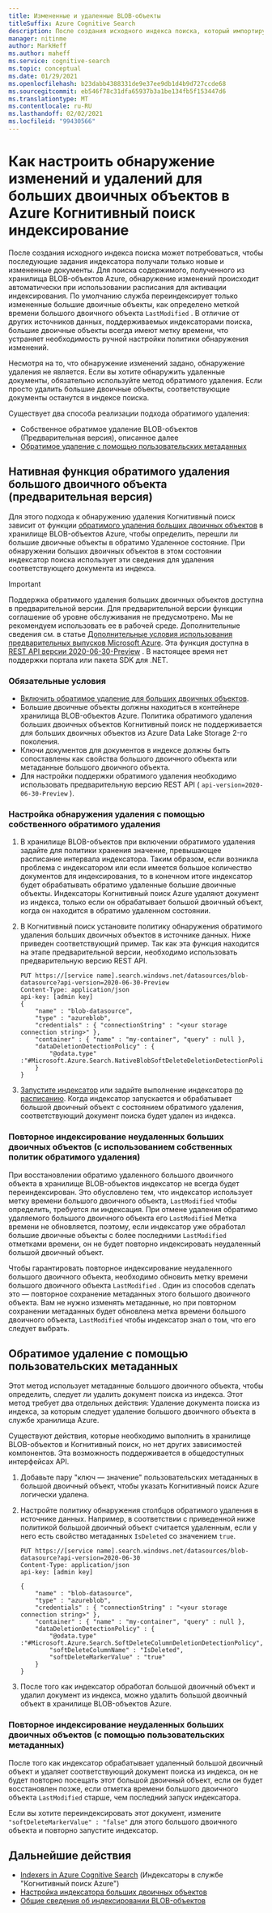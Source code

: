 ```yaml
---
title: Измененные и удаленные BLOB-объекты
titleSuffix: Azure Cognitive Search
description: После создания исходного индекса поиска, который импортирует данные из хранилища BLOB-объектов Azure, последующее индексирование может занимать только те большие двоичные объекты, которые были изменены или удалены. В этой статье описываются подробные сведения.
manager: nitinme
author: MarkHeff
ms.author: maheff
ms.service: cognitive-search
ms.topic: conceptual
ms.date: 01/29/2021
ms.openlocfilehash: b23dabb4388331de9e37ee9db1d4b9d727ccde68
ms.sourcegitcommit: eb546f78c31dfa65937b3a1be134fb5f153447d6
ms.translationtype: MT
ms.contentlocale: ru-RU
ms.lasthandoff: 02/02/2021
ms.locfileid: "99430566"
---
```

# <a name="how-to-set-up-change-and-deletion-detection-for-blobs-in-azure-cognitive-search-indexing"></a>Как настроить обнаружение изменений и удалений для больших двоичных объектов в Azure Когнитивный поиск индексирование

После создания исходного индекса поиска может потребоваться, чтобы последующие задания индексатора получали только новые и измененные документы. Для поиска содержимого, полученного из хранилища BLOB-объектов Azure, обнаружение изменений происходит автоматически при использовании расписания для активации индексирования. По умолчанию служба переиндексирует только измененные большие двоичные объекты, как определено меткой времени большого двоичного объекта `LastModified` . В отличие от других источников данных, поддерживаемых индексаторами поиска, большие двоичные объекты всегда имеют метку времени, что устраняет необходимость ручной настройки политики обнаружения изменений.

Несмотря на то, что обнаружение изменений задано, обнаружение удаления не является. Если вы хотите обнаружить удаленные документы, обязательно используйте метод обратимого удаления. Если просто удалить большие двоичные объекты, соответствующие документы останутся в индексе поиска.

Существует два способа реализации подхода обратимого удаления:

+ Собственное обратимое удаление BLOB-объектов (Предварительная версия), описанное далее
+ [Обратимое удаление с помощью пользовательских метаданных](#soft-delete-using-custom-metadata)

## <a name="native-blob-soft-delete-preview"></a>Нативная функция обратимого удаления большого двоичного объекта (предварительная версия)

Для этого подхода к обнаружению удаления Когнитивный поиск зависит от функции [обратимого удаления больших двоичных объектов](../storage/blobs/soft-delete-blob-overview.md) в хранилище BLOB-объектов Azure, чтобы определить, перешли ли большие двоичные объекты в обратимо Удаленное состояние. При обнаружении больших двоичных объектов в этом состоянии индексатор поиска использует эти сведения для удаления соответствующего документа из индекса.

> [!IMPORTANT]
> Поддержка обратимого удаления больших двоичных объектов доступна в предварительной версии. Для предварительной версии функции соглашение об уровне обслуживания не предусмотрено. Мы не рекомендуем использовать ее в рабочей среде. Дополнительные сведения см. в статье [Дополнительные условия использования предварительных выпусков Microsoft Azure](https://azure.microsoft.com/support/legal/preview-supplemental-terms/). Эта функция доступна в [REST API версии 2020-06-30-Preview](./search-api-preview.md) . В настоящее время нет поддержки портала или пакета SDK для .NET.

### <a name="prerequisites"></a>Обязательные условия

+ [Включить обратимое удаление для больших двоичных объектов](../storage/blobs/soft-delete-blob-enable.md).
+ Большие двоичные объекты должны находиться в контейнере хранилища BLOB-объектов Azure. Политика обратимого удаления больших двоичных объектов Когнитивный поиск не поддерживается для больших двоичных объектов из Azure Data Lake Storage 2-го поколения.
+ Ключи документов для документов в индексе должны быть сопоставлены как свойства большого двоичного объекта или метаданные большого двоичного объекта.
+ Для настройки поддержки обратимого удаления необходимо использовать предварительную версию REST API ( `api-version=2020-06-30-Preview` ).

### <a name="how-to-configure-deletion-detection-using-native-soft-delete"></a>Настройка обнаружения удаления с помощью собственного обратимого удаления

1. В хранилище BLOB-объектов при включении обратимого удаления задайте для политики хранения значение, превышающее расписание интервала индексатора. Таким образом, если возникла проблема с индексатором или если имеется большое количество документов для индексирования, то в конечном итоге индексатор будет обрабатывать обратимо удаленные большие двоичные объекты. Индексаторы Когнитивный поиск Azure удаляют документ из индекса, только если он обрабатывает большой двоичный объект, когда он находится в обратимо удаленном состоянии.

1. В Когнитивный поиск установите политику обнаружения обратимого удаления больших двоичных объектов в источнике данных. Ниже приведен соответствующий пример. Так как эта функция находится на этапе предварительной версии, необходимо использовать предварительную версию REST API.

    ```http
    PUT https://[service name].search.windows.net/datasources/blob-datasource?api-version=2020-06-30-Preview
    Content-Type: application/json
    api-key: [admin key]
    {
        "name" : "blob-datasource",
        "type" : "azureblob",
        "credentials" : { "connectionString" : "<your storage connection string>" },
        "container" : { "name" : "my-container", "query" : null },
        "dataDeletionDetectionPolicy" : {
            "@odata.type" :"#Microsoft.Azure.Search.NativeBlobSoftDeleteDeletionDetectionPolicy"
        }
    }
    ```

1. [Запустите индексатор](/rest/api/searchservice/run-indexer) или задайте выполнение индексатора [по расписанию](search-howto-schedule-indexers.md). Когда индексатор запускается и обрабатывает большой двоичный объект с состоянием обратимого удаления, соответствующий документ поиска будет удален из индекса.

### <a name="reindexing-undeleted-blobs-using-native-soft-delete-policies"></a>Повторное индексирование неудаленных больших двоичных объектов (с использованием собственных политик обратимого удаления)

При восстановлении обратимо удаленного большого двоичного объекта в хранилище BLOB-объектов индексатор не всегда будет переиндексирован. Это обусловлено тем, что индексатор использует метку времени большого двоичного объекта, `LastModified` чтобы определить, требуется ли индексация. При отмене удаления обратимо удаляемого большого двоичного объекта его `LastModified` Метка времени не обновляется, поэтому, если индексатор уже обработал большие двоичные объекты с более последними `LastModified` отметками времени, он не будет повторно индексировать неудаленный большой двоичный объект. 

Чтобы гарантировать повторное индексирование неудаленного большого двоичного объекта, необходимо обновить метку времени большого двоичного объекта `LastModified` . Один из способов сделать это — повторное сохранение метаданных этого большого двоичного объекта. Вам не нужно изменять метаданные, но при повторном сохранении метаданных будет обновлена метка времени большого двоичного объекта, `LastModified` чтобы индексатор знал о том, что его следует выбрать.

## <a name="soft-delete-using-custom-metadata"></a>Обратимое удаление с помощью пользовательских метаданных

Этот метод использует метаданные большого двоичного объекта, чтобы определить, следует ли удалить документ поиска из индекса. Этот метод требует два отдельных действия: Удаление документа поиска из индекса, за которым следует удаление большого двоичного объекта в службе хранилища Azure.

Существуют действия, которые необходимо выполнить в хранилище BLOB-объектов и Когнитивный поиск, но нет других зависимостей компонентов. Эта возможность поддерживается в общедоступных интерфейсах API.

1. Добавьте пару "ключ — значение" пользовательских метаданных в большой двоичный объект, чтобы указать Когнитивный поиск Azure логически удалена.

1. Настройте политику обнаружения столбцов обратимого удаления в источнике данных. Например, в соответствии с приведенной ниже политикой большой двоичный объект считается удаленным, если у него есть свойство метаданных `IsDeleted` со значением `true`.

    ```http
    PUT https://[service name].search.windows.net/datasources/blob-datasource?api-version=2020-06-30
    Content-Type: application/json
    api-key: [admin key]

    {
        "name" : "blob-datasource",
        "type" : "azureblob",
        "credentials" : { "connectionString" : "<your storage connection string>" },
        "container" : { "name" : "my-container", "query" : null },
        "dataDeletionDetectionPolicy" : {
            "@odata.type" :"#Microsoft.Azure.Search.SoftDeleteColumnDeletionDetectionPolicy",
            "softDeleteColumnName" : "IsDeleted",
            "softDeleteMarkerValue" : "true"
        }
    }
    ```

1. После того как индексатор обработал большой двоичный объект и удалил документ из индекса, можно удалить большой двоичный объект в хранилище BLOB-объектов Azure.

### <a name="reindexing-undeleted-blobs-using-custom-metadata"></a>Повторное индексирование неудаленных больших двоичных объектов (с помощью пользовательских метаданных)

После того как индексатор обрабатывает удаленный большой двоичный объект и удаляет соответствующий документ поиска из индекса, он не будет повторно посещать этот большой двоичный объект, если он будет восстановлен позже, если отметка времени большого двоичного объекта `LastModified` старше, чем последний запуск индексатора.

Если вы хотите переиндексировать этот документ, измените `"softDeleteMarkerValue" : "false"` для этого большого двоичного объекта и повторно запустите индексатор.

## <a name="next-steps"></a>Дальнейшие действия

+ [Indexers in Azure Cognitive Search](search-indexer-overview.md) (Индексаторы в службе "Когнитивный поиск Azure")
+ [Настройка индексатора больших двоичных объектов](search-howto-indexing-azure-blob-storage.md)
+ [Общие сведения об индексировании BLOB-объектов](search-blob-storage-integration.md)